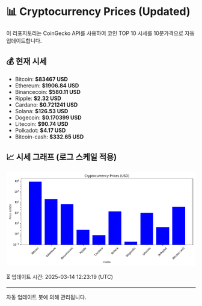 
# 📊 Cryptocurrency Prices (Updated)

이 리포지토리는 CoinGecko API를 사용하여 코인 TOP 10 시세를 10분가격으로 자동 업데이트합니다.

## 💰 현재 시세
- Bitcoin: **$83467 USD**
- Ethereum: **$1906.84 USD**
- Binancecoin: **$580.11 USD**
- Ripple: **$2.32 USD**
- Cardano: **$0.721241 USD**
- Solana: **$126.53 USD**
- Dogecoin: **$0.170399 USD**
- Litecoin: **$90.74 USD**
- Polkadot: **$4.17 USD**
- Bitcoin-cash: **$332.65 USD**

## 📈 시세 그래프 (로그 스케일 적용)
![Crypto Prices](crypto_prices.png)

⏳ 업데이트 시간: 2025-03-14 12:23:19 (UTC)

---
자동 업데이트 봇에 의해 관리됩니다.
